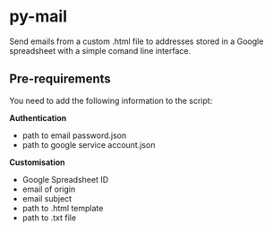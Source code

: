 # py-mail
Send emails from a custom .html file to addresses stored in a Google spreadsheet with a simple comand line interface.

## Pre-requirements
You need to add the following information to the script:

**Authentication**
- path to email password.json
- path to google service account.json

**Customisation**
- Google Spreadsheet ID
- email of origin
- email subject
- path to .html template
- path to .txt file
